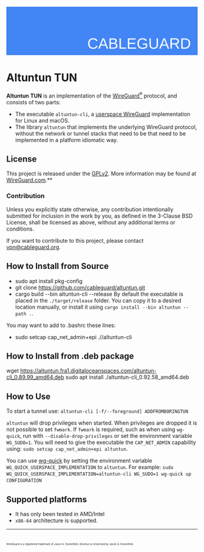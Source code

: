 ![Altuntun logo banner](./banner.png)

# Altuntun TUN

**Altuntun TUN** is an implementation of the [WireGuard<sup>®</sup>](https://www.wireguard.com/) protocol, and consists of two parts:
* The executable `altuntun-cli`, a [userspace WireGuard](https://www.wireguard.com/xplatform/) implementation for Linux and macOS.
* The library `altuntun` that implements the underlying WireGuard protocol, without the network or tunnel stacks that need to be that need to be implemented in a platform idiomatic way.

## License
This project is released under the [GPLv2](COPYING).
More information may be found at [WireGuard.com](https://www.wireguard.com/).**

### Contribution
Unless you explicitly state otherwise, any contribution intentionally submitted for inclusion in the work by you, as defined in the 3-Clause BSD License, shall be licensed as above, without any additional terms or conditions.

If you want to contribute to this project, please contact <vpn@cableguard.org>.

## How to Install from Source
- sudo apt install pkg-config
- git clone https://github.com/cableguard/altuntun.git
- cargo build --bin altuntun-cli --release
By default the executable is placed in the `./target/release` folder. You can copy it to a desired location manually, or install it using `cargo install --bin altuntun --path .`.

You may want to add to .bashrc these lines:
- sudo setcap cap_net_admin+epi ./<path>/altuntun-cli

## How to Install from .deb package
wget https://altuntun.fra1.digitaloceanspaces.com/altuntun-cli_0.89.99_amd64.deb
sudo apt install ./altuntun-cli_0.92.58_amd64.deb

## How to Use
To start a tunnel use:
`altuntun-cli [-f/--foreground] ADDFROMBORINGTUN`

`altuntun` will drop privileges when started. When privileges are dropped it is not possible to set `fwmark`. If `fwmark` is required, such as when using `wg-quick`, run with `--disable-drop-privileges` or set the environment variable `WG_SUDO=1`.
You will need to give the executable the `CAP_NET_ADMIN` capability using: `sudo setcap cap_net_admin+epi altuntun`.

You can use [wg-quick](https://git.zx2c4.com/WireGuard/about/src/tools/man/wg-quick.8) by setting the environment variable `WG_QUICK_USERSPACE_IMPLEMENTATION` to `altuntun`. For example:
`sudo WG_QUICK_USERSPACE_IMPLEMENTATION=altuntun-cli WG_SUDO=1 wg-quick up CONFIGURATION`

## Supported platforms
- It has only been tested in AMD/Intel
- `x86-64` architecture is supported.

---
<sub><sub><sub><sub>WireGuard is a registered trademark of Jason A. Donenfeld. Altuntun or endorsed by Jason A. Donenfeld.</sub></sub></sub></sub>

